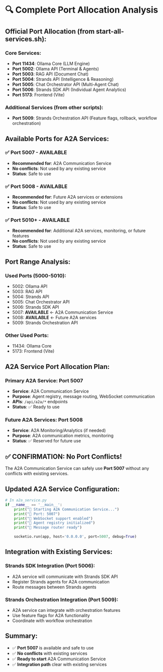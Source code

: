 # 🔍 Complete Port Allocation Analysis

## **Official Port Allocation (from start-all-services.sh):**

### **Core Services:**
- **Port 11434**: Ollama Core (LLM Engine)
- **Port 5002**: Ollama API (Terminal & Agents)
- **Port 5003**: RAG API (Document Chat)
- **Port 5004**: Strands API (Intelligence & Reasoning)
- **Port 5005**: Chat Orchestrator API (Multi-Agent Chat)
- **Port 5006**: Strands SDK API (Individual Agent Analytics)
- **Port 5173**: Frontend (Vite)

### **Additional Services (from other scripts):**
- **Port 5009**: Strands Orchestration API (Feature flags, rollback, workflow orchestration)

## **Available Ports for A2A Services:**

### **✅ Port 5007 - AVAILABLE**
- **Recommended for**: A2A Communication Service
- **No conflicts**: Not used by any existing service
- **Status**: Safe to use

### **✅ Port 5008 - AVAILABLE**
- **Recommended for**: Future A2A services or extensions
- **No conflicts**: Not used by any existing service
- **Status**: Safe to use

### **✅ Port 5010+ - AVAILABLE**
- **Recommended for**: Additional A2A services, monitoring, or future features
- **No conflicts**: Not used by any existing service
- **Status**: Safe to use

## **Port Range Analysis:**

### **Used Ports (5000-5010):**
- 5002: Ollama API
- 5003: RAG API
- 5004: Strands API
- 5005: Chat Orchestrator API
- 5006: Strands SDK API
- 5007: **AVAILABLE** ← A2A Communication Service
- 5008: **AVAILABLE** ← Future A2A services
- 5009: Strands Orchestration API

### **Other Used Ports:**
- 11434: Ollama Core
- 5173: Frontend (Vite)

## **A2A Service Port Allocation Plan:**

### **Primary A2A Service: Port 5007**
- **Service**: A2A Communication Service
- **Purpose**: Agent registry, message routing, WebSocket communication
- **APIs**: `/api/a2a/*` endpoints
- **Status**: ✅ Ready to use

### **Future A2A Services: Port 5008**
- **Service**: A2A Monitoring/Analytics (if needed)
- **Purpose**: A2A communication metrics, monitoring
- **Status**: ✅ Reserved for future use

## **✅ CONFIRMATION: No Port Conflicts!**

The A2A Communication Service can safely use **Port 5007** without any conflicts with existing services.

## **Updated A2A Service Configuration:**

```python
# In a2a_service.py
if __name__ == '__main__':
    print("🚀 Starting A2A Communication Service...")
    print("📍 Port: 5007")
    print("🔗 WebSocket support enabled")
    print("🤖 Agent registry initialized")
    print("📨 Message router ready")
    
    socketio.run(app, host='0.0.0.0', port=5007, debug=True)
```

## **Integration with Existing Services:**

### **Strands SDK Integration (Port 5006):**
- A2A service will communicate with Strands SDK API
- Register Strands agents for A2A communication
- Route messages between Strands agents

### **Strands Orchestration Integration (Port 5009):**
- A2A service can integrate with orchestration features
- Use feature flags for A2A functionality
- Coordinate with workflow orchestration

## **Summary:**
- ✅ **Port 5007** is available and safe to use
- ✅ **No conflicts** with existing services
- ✅ **Ready to start** A2A Communication Service
- ✅ **Integration path** clear with existing services




